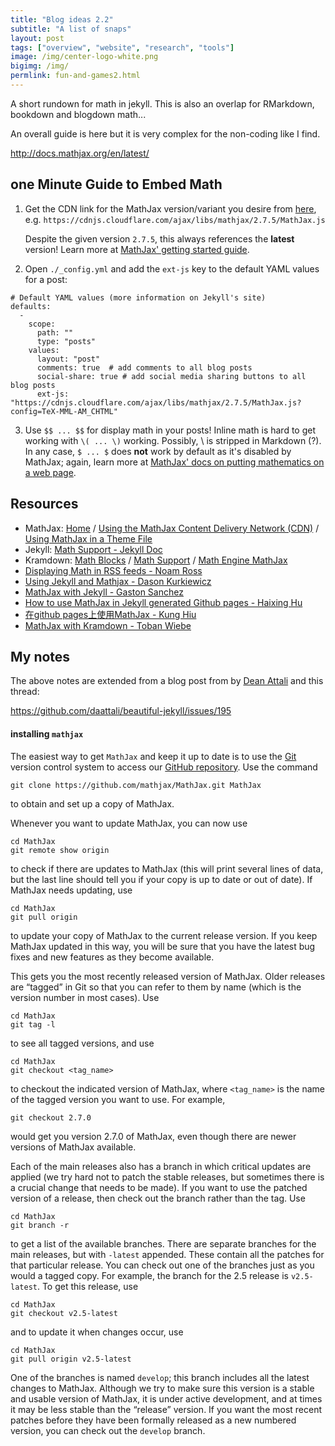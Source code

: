 ```yaml
---
title: "Blog ideas 2.2"
subtitle: "A list of snaps"
layout: post
tags: ["overview", "website", "research", "tools"]
image: /img/center-logo-white.png
bigimg: /img/
permlink: fun-and-games2.html
---
```


A short rundown for math in jekyll. This is also an overlap for RMarkdown, bookdown and blogdown math...

An overall guide is here but it is very complex for the non-coding like I find.

http://docs.mathjax.org/en/latest/

## one Minute Guide to Embed Math

1. Get the CDN link for the MathJax version/variant you desire from [here](http://docs.mathjax.org/en/latest/configuration.html), e.g. `https://cdnjs.cloudflare.com/ajax/libs/mathjax/2.7.5/MathJax.js`

   Despite the given version `2.7.5`, this always references the **latest** version! Learn more at [MathJax' getting started guide](https://www.mathjax.org/#gettingstarted).

2. Open `./_config.yml` and add the `ext-js` key to the default YAML values for a post:

```
# Default YAML values (more information on Jekyll's site)
defaults:
  -
    scope:
      path: ""
      type: "posts"
    values:
      layout: "post"
      comments: true  # add comments to all blog posts
      social-share: true # add social media sharing buttons to all blog posts
      ext-js: "https://cdnjs.cloudflare.com/ajax/libs/mathjax/2.7.5/MathJax.js?config=TeX-MML-AM_CHTML"
```

3. Use `$$ ... $$` for display math in your posts! Inline math is hard to get working with `\( ... \)` working. Possibly, \ is stripped in Markdown (?). In any case, `$ ... $` does **not** work by default as it's disabled by MathJax; again, learn more at [MathJax' docs on putting mathematics on a web page](https://docs.mathjax.org/en/latest/start.html#putting-mathematics-in-a-web-page).



## Resources

- MathJax: [Home](https://www.mathjax.org/) / [Using the MathJax Content Delivery Network (CDN)](http://docs.mathjax.org/en/latest/start.html#using-the-mathjax-content-delivery-network-cdn) / [Using MathJax in a Theme File](http://docs.mathjax.org/en/latest/misc/platforms.html?highlight=jekyll#using-mathjax-in-a-theme-file)
- Jekyll: [Math Support - Jekyll Doc](https://jekyllrb.com/docs/extras/#math-support)
- Kramdown: [Math Blocks](http://kramdown.gettalong.org/syntax.html#math-blocks) / [Math Support](http://kramdown.gettalong.org/converter/html.html#math-support) / [Math Engine MathJax](http://kramdown.gettalong.org/math_engine/mathjax.html)
- [Displaying Math in RSS feeds - Noam Ross](http://www.noamross.net/blog/2012/4/4/math-in-rss-feeds.html)
- [Using Jekyll and Mathjax - Dason Kurkiewicz](http://dasonk.github.io/blog/2012/10/09/Using-Jekyll-and-Mathjax.html)
- [MathJax with Jekyll - Gaston Sanchez](http://gastonsanchez.com/opinion/2014/02/16/Mathjax-with-jekyll/)
- [How to use MathJax in Jekyll generated Github pages - Haixing Hu](http://haixing-hu.github.io/programming/2013/09/20/how-to-use-mathjax-in-jekyll-generated-github-pages/)
- [在github pages上使用MathJax - Kung Hiu](http://www.anaharb.com/2014/0215/Jekyll-MathJax/)
- [MathJax with Kramdown - Toban Wiebe](http://tobanwiebe.com/blog/2016/02/mathjax-kramdown)




## My notes

The above notes are extended from a blog post from by [Dean Attali](https://github.com/daattali) and this thread: 

https://github.com/daattali/beautiful-jekyll/issues/195



#### installing `mathjax`

The easiest way to get `MathJax` and keep it up to date is to use the [Git](http://git-scm.com/) version control system to access our [GitHub repository](https://github.com/mathjax/MathJax). Use the command

```
git clone https://github.com/mathjax/MathJax.git MathJax
```

to obtain and set up a copy of MathJax.

Whenever you want to update MathJax, you can now use

```
cd MathJax
git remote show origin
```

to check if there are updates to MathJax (this will print several lines of data, but the last line should tell you if your copy is up to date or out of date). If MathJax needs updating, use

```
cd MathJax
git pull origin
```

to update your copy of MathJax to the current release version. If you keep MathJax updated in this way, you will be sure that you have the latest bug fixes and new features as they become available.

This gets you the most recently released version of MathJax. Older releases are “tagged” in Git so that you can refer to them by name (which is the version number in most cases). Use

```
cd MathJax
git tag -l
```

to see all tagged versions, and use

```
cd MathJax
git checkout <tag_name>
```

to checkout the indicated version of MathJax, where `<tag_name>` is the name of the tagged version you want to use. For example,

```
git checkout 2.7.0
```

would get you version 2.7.0 of MathJax, even though there are newer versions of MathJax available.

Each of the main releases also has a branch in which critical updates are applied (we try hard not to patch the stable releases, but sometimes there is a crucial change that needs to be made). If you want to use the patched version of a release, then check out the branch rather than the tag. Use

```
cd MathJax
git branch -r
```

to get a list of the available branches. There are separate branches for the main releases, but with `-latest` appended. These contain all the patches for that particular release. You can check out one of the branches just as you would a tagged copy. For example, the branch for the 2.5 release is `v2.5-latest`. To get this release, use

```
cd MathJax
git checkout v2.5-latest
```

and to update it when changes occur, use

```
cd MathJax
git pull origin v2.5-latest
```

One of the branches is named `develop`; this branch includes all the latest changes to MathJax. Although we try to make sure this version is a stable and usable version of MathJax, it is under active development, and at times it may be less stable than the “release” version. If you want the most recent patches before they have been formally released as a new numbered version, you can check out the `develop` branch.